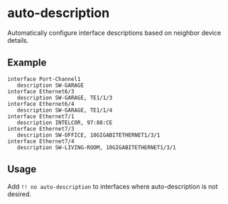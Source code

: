 # auto-description

Automatically configure interface descriptions based on neighbor device details.

## Example

```none
interface Port-Channel1
   description SW-GARAGE
interface Ethernet6/3
   description SW-GARAGE, TE1/1/3
interface Ethernet6/4
   description SW-GARAGE, TE1/1/4
interface Ethernet7/1
   description INTELCOR, 97:88:CE
interface Ethernet7/3
   description SW-OFFICE, 10GIGABITETHERNET1/3/1
interface Ethernet7/4
   description SW-LIVING-ROOM, 10GIGABITETHERNET1/3/1
```

## Usage

Add `!! no auto-description` to interfaces where auto-description is not desired.
